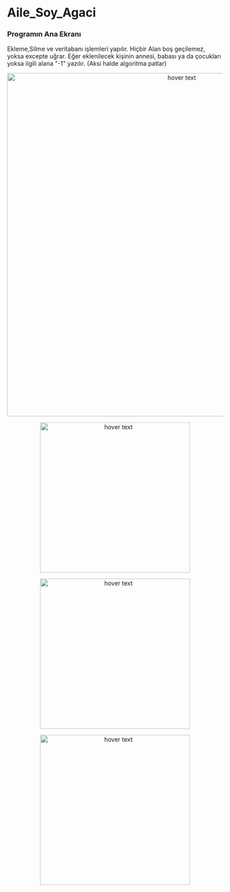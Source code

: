 # Aile_Soy_Agaci
 

<h3>Programın Ana Ekranı</h3>
Ekleme,Silme ve veritabanı işlemleri yapılır. Hiçbir Alan boş geçilemez, yoksa excepte uğrar.
Eğer eklenilecek kişinin annesi, babası ya da çocukları yoksa ilgili alana "-1" yazılır. (Aksi halde algoritma patlar)


<p align="center">
  <img src="https://user-images.githubusercontent.com/82450697/117829171-2d8f0000-b27b-11eb-8193-7b60eb1763fa.PNG" width="800" title="hover text">
</p>

<p align="center">
  <img src="" width="350" title="hover text">
</p>

<p align="center">
  <img src="" width="350" title="hover text">
</p>

<p align="center">
  <img src="" width="350" title="hover text">
</p>
